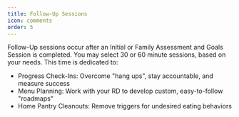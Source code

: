 ```yaml
---
title: Follow-Up Sessions
icon: comments
order: 5
---
```


Follow-Up sessions occur after an Initial or Family Assessment and Goals Session is completed. You may select 30 or 60 minute sessions, based on your needs. This time is dedicated to:

* Progress Check-Ins: Overcome "hang ups", stay accountable, and measure success
* Menu Planning: Work with your RD to develop custom, easy-to-follow "roadmaps"
* Home Pantry Cleanouts: Remove triggers for undesired eating behaviors
